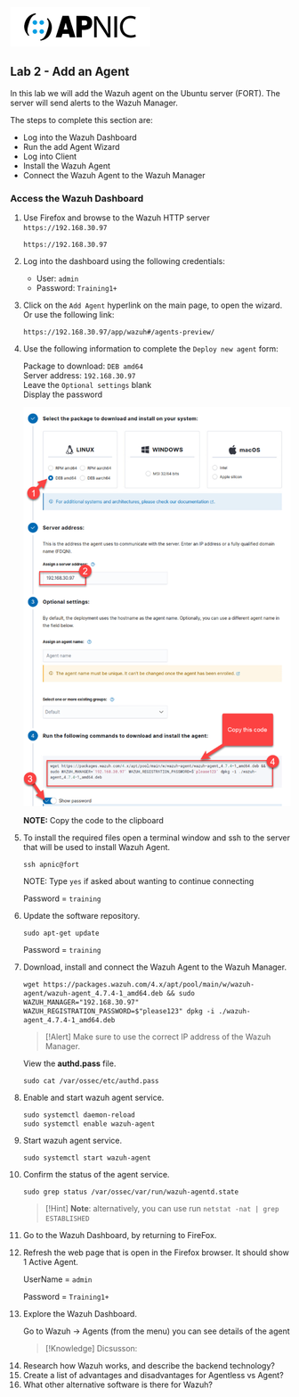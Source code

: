 ![](images/apnic_logo.png)

## Lab 2 - Add an Agent ##

In this lab we will add the Wazuh agent on the Ubuntu server (FORT). The server will send alerts to the Wazuh Manager.

The steps to complete this section are:
* Log into the Wazuh Dashboard
* Run the add Agent Wizard
* Log into Client
* Install the Wazuh Agent
* Connect the Wazuh Agent to the Wazuh Manager

### Access the Wazuh Dashboard ###

1. Use Firefox and browse to the Wazuh HTTP server `https://192.168.30.97`

    ```
    https://192.168.30.97
    ```

2. Log into the dashboard using the following credentials:

    * User: `admin`<br>
    * Password: `Training1+`

3. Click on the `Add Agent` hyperlink on the main page, to open the wizard. Or use the following link:

    ```
    https://192.168.30.97/app/wazuh#/agents-preview/
    ```

4. Use the following information to complete the `Deploy new agent` form:

   Package to download: `DEB amd64` <br>
   Server address: `192.168.30.97` <br>
   Leave the `Optional settings` blank <br>
   Display the password

   ![](images/add_agent.png)

   **NOTE:** Copy the code to the clipboard

5. To install the required files open a terminal window and ssh to the server that will be used to install Wazuh Agent.

    ```
    ssh apnic@fort
    ```

    NOTE: Type `yes` if asked about wanting to continue connecting

    Password = `training`


6. Update the software repository.

    ```
    sudo apt-get update 
    ```

    Password = `training`

7. Download, install and connect the Wazuh Agent to the Wazuh Manager.

    ```
    wget https://packages.wazuh.com/4.x/apt/pool/main/w/wazuh-agent/wazuh-agent_4.7.4-1_amd64.deb && sudo WAZUH_MANAGER="192.168.30.97" WAZUH_REGISTRATION_PASSWORD=$"please123" dpkg -i ./wazuh-agent_4.7.4-1_amd64.deb
    ```

    >[!Alert] Make sure to use the correct IP address of the Wazuh Manager.

    View the **authd.pass** file.

    ```
    sudo cat /var/ossec/etc/authd.pass
    ```


8. Enable and start wazuh agent service.

    ```
    sudo systemctl daemon-reload
    sudo systemctl enable wazuh-agent
    ```

9. Start wazuh agent service.

    ```
    sudo systemctl start wazuh-agent
    ```

10. Confirm the status of the agent service.

    ```
    sudo grep status /var/ossec/var/run/wazuh-agentd.state
    ```

    >[!Hint] **Note**: alternatively, you can use run `netstat -nat | grep ESTABLISHED`

11. Go to the Wazuh Dashboard, by returning to FireFox.

12. Refresh the web page that is open in the Firefox browser. It should show 1 Active Agent.

    UserName = `admin`

    Password = `Training1+`

13. Explore the Wazuh Dashboard.

    Go to Wazuh -> Agents (from the menu) you can see details of the agent

    >[!Knowledge] Dicsusson:
    <li>Research how Wazuh works, and describe the backend technology?
    <li>Create a list of advantages and disadvantages for Agentless vs Agent?
    <li>What other alternative software is there for Wazuh?    

